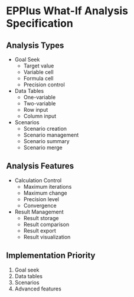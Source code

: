 # EPPlus What-If Analysis Specification

## Analysis Types
- Goal Seek
  - Target value
  - Variable cell
  - Formula cell
  - Precision control
- Data Tables
  - One-variable
  - Two-variable
  - Row input
  - Column input
- Scenarios
  - Scenario creation
  - Scenario management
  - Scenario summary
  - Scenario merge

## Analysis Features
- Calculation Control
  - Maximum iterations
  - Maximum change
  - Precision level
  - Convergence
- Result Management
  - Result storage
  - Result comparison
  - Result export
  - Result visualization

## Implementation Priority
1. Goal seek
2. Data tables
3. Scenarios
4. Advanced features